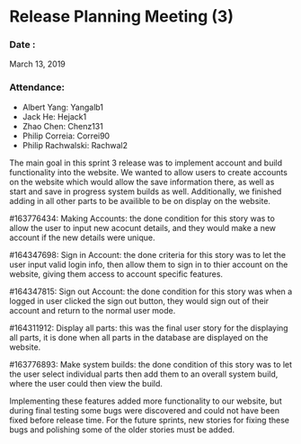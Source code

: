 #  Release Planning Meeting (3)

### Date : 
March 13, 2019

### Attendance:
* Albert Yang: Yangalb1
* Jack He: Hejack1
* Zhao Chen: Chenz131 
* Philip Correia: Correi90
* Philip Rachwalski: Rachwal2

The main goal in this sprint 3 release was to implement account and build functionality into the website. We wanted to allow users to 
create accounts on the website which would allow the save information there, as well as start and save in progress system builds
as well. Additionally, we finished adding in all other parts to be availible to be on display on the website.

#163776434: Making Accounts: the done condition for this story was to allow the user to input new acocunt details, and they would 
make a new account if the new details were unique.

#164347698: Sign in Account: the done criteria for this story was to let the user input valid login info, then allow them to
sign in to thier account on the website, giving them access to account specific features.

#164347815: Sign out Account: the done condition for this story was when a logged in user clicked the sign out button, they would sign
out of their account and return to the normal user mode.

#164311912: Display all parts: this was the final user story for the displaying all parts, it is done when all parts in the database
are displayed on the website.

#163776893: Make system builds: the done condition of this story was to let the user select individual parts then add them to an overall
system build, where the user could then view the build. 

Implementing these features added more functionality to our website, but during final testing some bugs were discovered and could not
have been fixed before release time. For the future sprints, new stories for fixing these bugs and polishing some of the older stories
must be added.

